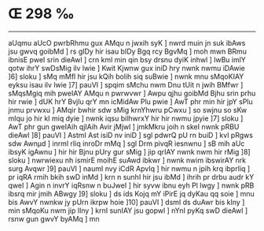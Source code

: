 # Œ 298 ‰
---
aUqmu aUcO pwrbRhmu gux AMqu n jwxih syK ] nwrd muin jn suk ibAws jsu
gwvq goibMd ] rs gIDy hir isau bIDy Bgq rcy BgvMq ] moh mwn BRmu
ibnisE pweI srin dieAwl ] crn kml min qin bsy drsnu dyiK
inhwl ] lwBu imlY qotw ihrY swDsMig ilv lwie ] Kwit Kjwnw gux iniD
hry nwnk nwmu iDAwie ]6] sloku ] sMq mMfl hir jsu kQih bolih siq
suBwie ] nwnk mnu sMqoKIAY eyksu isau ilv lwie ]7] pauVI ] spqim
sMchu nwm Dnu tUit n jwih BMfwr ] sMqsMgiq mih pweIAY AMqu n pwrwvwr
] Awpu qjhu goibMd Bjhu srin prhu hir rwie ] dUK hrY Bvjlu qrY mn
icMidAw Plu pwie ] AwT phr min hir jpY sPlu jnmu prvwxu ] AMqir
bwhir sdw sMig krnYhwru pCwxu ] so swjnu so sKw mIqu jo hir kI miq dyie
] nwnk iqsu bilhwrxY hir hir nwmu jpyie ]7] sloku ] AwT phr gun
gweIAih qjIAih Avir jMjwl ] jmkMkru joih n skeI nwnk pRBU
dieAwl ]8] pauVI ] AstmI Ast isiD nv iniD ] sgl pdwrQ pU rn
buiD ] kvl pRgws sdw Awnµd ] inrml rIiq inroDr mMq ] sgl Drm
pivqR iesnwnu ] sB mih aUc ibsyK igAwnu ] hir hir Bjnu pUry gur sMig
] jip qrIAY nwnk nwm hir rMig ]8] sloku ] nwrwiexu nh ismirE
moihE suAwd ibkwr ] nwnk nwim ibswirAY nrk surg Avqwr ]9] pauVI
] naumI nvy iCdR ApvIq ] hir nwmu n jpih krq ibprIiq ] pr iqRA
rmih bkih swD inMd ] krn n sunhI hir jsu ibMd ] ihrih pr drbu
audr kY qweI ] Agin n invrY iqRsnw n buJweI ] hir syvw ibnu eyh Pl
lwgy ] nwnk pRB ibsrq mir jmih ABwgy ]9] sloku ] ds ids Kojq mY
iPirE jq dyKau qq soie ] mnu bis AwvY nwnkw jy pUrn ikrpw hoie
]10] pauVI ] dsmI ds duAwr bis kIny ] min sMqoKu nwm jip lIny ]
krnI sunIAY jsu gopwl ] nYnI pyKq swD dieAwl ] rsnw gun gwvY byAMq
] mn
####
